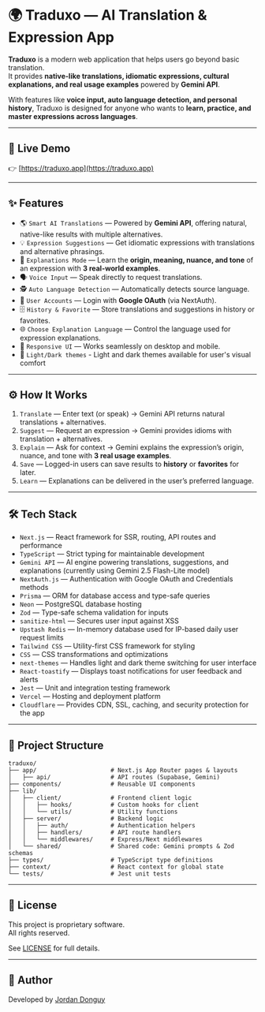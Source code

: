 # 🌍 Traduxo — AI Translation & Expression App

**Traduxo** is a modern web application that helps users go beyond basic translation.  
It provides **native-like translations, idiomatic expressions, cultural explanations, and real usage examples** powered by **Gemini API**.  

With features like **voice input, auto language detection, and personal history**, Traduxo is designed for anyone who wants to **learn, practice, and master expressions across languages**.

---

## 🚀 Live Demo

👉 [https://traduxo.app](https://traduxo.app)

---

## ✨ Features

- 🌎 ```Smart AI Translations``` — Powered by **Gemini API**, offering natural, native-like results with multiple alternatives.  
- 💡 ```Expression Suggestions``` — Get idiomatic expressions with translations and alternative phrasings.  
- 📖 ```Explanations Mode``` — Learn the **origin, meaning, nuance, and tone** of an expression with **3 real-world examples**.  
- 🗣️ ```Voice Input``` — Speak directly to request translations.  
- 🕵️ ```Auto Language Detection``` — Automatically detects source language.  
- 🔐 ```User Accounts``` — Login with **Google OAuth** (via NextAuth).  
- 🗄️ ```History & Favorite``` — Store translations and suggestions in history or favorites.  
- 🌐 ```Choose Explanation Language``` — Control the language used for expression explanations.  
- 📱 ```Responsive UI``` — Works seamlessly on desktop and mobile.  
- 🌙 ```Light/Dark themes``` - Light and dark themes available for user's visual comfort

---

## ⚙️ How It Works

1. ```Translate``` — Enter text (or speak) → Gemini API returns natural translations + alternatives.  
2. ```Suggest``` — Request an expression → Gemini provides idioms with translation + alternatives.  
3. ```Explain``` — Ask for context → Gemini explains the expression’s origin, nuance, and tone with **3 real usage examples**.  
4. ```Save``` — Logged-in users can save results to **history** or **favorites** for later.  
5. ```Learn``` — Explanations can be delivered in the user’s preferred language.  

---

## 🛠️ Tech Stack

- ```Next.js``` — React framework for SSR, routing, API routes and performance  
- ```TypeScript``` — Strict typing for maintainable development  
- ```Gemini API``` — AI engine powering translations, suggestions, and explanations (currently using Gemini 2.5 Flash-Lite model)
- ```NextAuth.js``` — Authentication with Google OAuth and Credentials methods
- ```Prisma``` — ORM for database access and type-safe queries 
- ```Neon``` — PostgreSQL database hosting
- ```Zod``` — Type-safe schema validation for inputs  
- ```sanitize-html``` — Secures user input against XSS  
- ```Upstash Redis``` — In-memory database used for IP-based daily user request limits
- ```Tailwind CSS``` — Utility-first CSS framework for styling  
- ```CSS``` — CSS transformations and optimizations  
- ```next-themes``` — Handles light and dark theme switching for user interface
- ```React-toastify``` — Displays toast notifications for user feedback and alerts
- ```Jest``` — Unit and integration testing framework
- ```Vercel``` — Hosting and deployment platform  
- ```Cloudflare``` — Provides CDN, SSL, caching, and security protection for the app

---

## 📁 Project Structure
```
traduxo/
├── app/                     # Next.js App Router pages & layouts
│   ├── api/                 # API routes (Supabase, Gemini)
├── components/              # Reusable UI components
├── lib/
│   ├── client/              # Frontend client logic
│   │   ├── hooks/           # Custom hooks for client
│   │   └── utils/           # Utility functions
│   ├── server/              # Backend logic
│   │   ├── auth/            # Authentication helpers
│   │   ├── handlers/        # API route handlers
│   │   └── middlewares/     # Express/Next middlewares
│   └── shared/              # Shared code: Gemini prompts & Zod schemas
├── types/                   # TypeScript type definitions
├── context/                 # React context for global state
└── tests/                   # Jest unit tests
```


---

## 📄 License

This project is proprietary software.  
All rights reserved.  

See [LICENSE](./LICENSE) for full details.

---

## 👤 Author

Developed by [Jordan Donguy](https://github.com/JordanDonguy)
